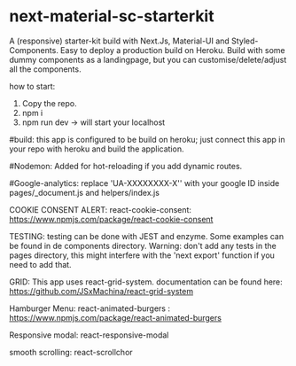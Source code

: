 # next-material-sc-starterkit

A (responsive) starter-kit build with Next.Js, Material-UI and Styled-Components. Easy to deploy a production build on Heroku. 
Build with some dummy components as a landingpage, but you can customise/delete/adjust all the components.

how to start:
1. Copy the repo.
2. npm i
3. npm run dev -> will start your localhost

#build: 
this app is configured to be build on heroku; just connect this app in your repo with heroku and build the application.

#Nodemon: 
Added for hot-reloading if you add dynamic routes.


#Google-analytics: 
replace 'UA-XXXXXXXX-X'' with your google ID inside pages/_document.js and helpers/index.js 

COOKIE CONSENT ALERT:
react-cookie-consent: https://www.npmjs.com/package/react-cookie-consent

TESTING:
testing can be done with JEST and enzyme. Some examples can be found in de components directory. Warning: don't add any tests in the pages directory,
this might interfere with the 'next export' function if you need to add that.


GRID:
This app uses react-grid-system. documentation can be found here: https://github.com/JSxMachina/react-grid-system

Hamburger Menu:
react-animated-burgers : https://www.npmjs.com/package/react-animated-burgers


Responsive modal: 
react-responsive-modal 

smooth scrolling:
react-scrollchor

